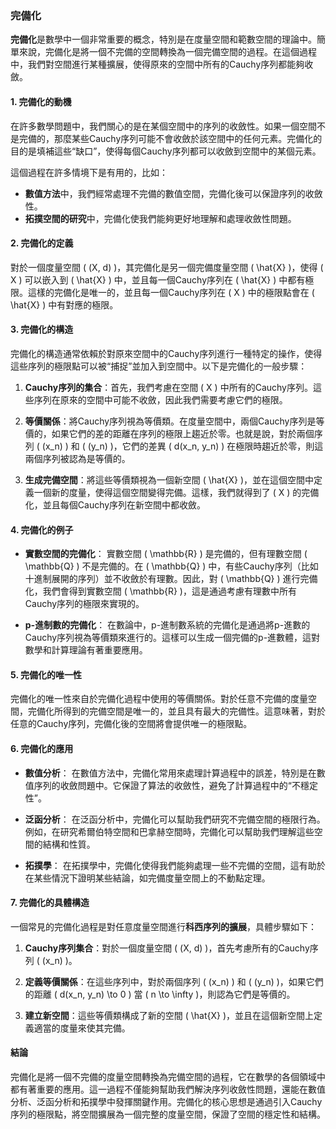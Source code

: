 ### 完備化

**完備化**是數學中一個非常重要的概念，特別是在度量空間和範數空間的理論中。簡單來說，完備化是將一個不完備的空間轉換為一個完備空間的過程。在這個過程中，我們對空間進行某種擴展，使得原來的空間中所有的Cauchy序列都能夠收斂。

#### 1. 完備化的動機

在許多數學問題中，我們關心的是在某個空間中的序列的收斂性。如果一個空間不是完備的，那麼某些Cauchy序列可能不會收斂於該空間中的任何元素。完備化的目的是填補這些“缺口”，使得每個Cauchy序列都可以收斂到空間中的某個元素。

這個過程在許多情境下是有用的，比如：

- **數值方法**中，我們經常處理不完備的數值空間，完備化後可以保證序列的收斂性。
- **拓撲空間的研究**中，完備化使我們能夠更好地理解和處理收斂性問題。

#### 2. 完備化的定義

對於一個度量空間 \( (X, d) \)，其完備化是另一個完備度量空間 \( \hat{X} \)，使得 \( X \) 可以嵌入到 \( \hat{X} \) 中，並且每一個Cauchy序列在 \( \hat{X} \) 中都有極限。這樣的完備化是唯一的，並且每一個Cauchy序列在 \( X \) 中的極限點會在 \( \hat{X} \) 中有對應的極限。

#### 3. 完備化的構造

完備化的構造通常依賴於對原來空間中的Cauchy序列進行一種特定的操作，使得這些序列的極限點可以被“捕捉”並加入到空間中。以下是完備化的一般步驟：

1. **Cauchy序列的集合**：首先，我們考慮在空間 \( X \) 中所有的Cauchy序列。這些序列在原來的空間中可能不收斂，因此我們需要考慮它們的極限。

2. **等價關係**：將Cauchy序列視為等價類。在度量空間中，兩個Cauchy序列是等價的，如果它們的差的距離在序列的極限上趨近於零。也就是說，對於兩個序列 \( (x_n) \) 和 \( (y_n) \)，它們的差異 \( d(x_n, y_n) \) 在極限時趨近於零，則這兩個序列被認為是等價的。

3. **生成完備空間**：將這些等價類視為一個新空間 \( \hat{X} \)，並在這個空間中定義一個新的度量，使得這個空間變得完備。這樣，我們就得到了 \( X \) 的完備化，並且每個Cauchy序列在新空間中都收斂。

#### 4. 完備化的例子

- **實數空間的完備化**：
  實數空間 \( \mathbb{R} \) 是完備的，但有理數空間 \( \mathbb{Q} \) 不是完備的。在 \( \mathbb{Q} \) 中，有些Cauchy序列（比如十進制展開的序列）並不收斂於有理數。因此，對 \( \mathbb{Q} \) 進行完備化，我們會得到實數空間 \( \mathbb{R} \)，這是通過考慮有理數中所有Cauchy序列的極限來實現的。

- **p-進制數的完備化**：
  在數論中，p-進制數系統的完備化是通過將p-進數的Cauchy序列視為等價類來進行的。這樣可以生成一個完備的p-進數體，這對數學和計算理論有著重要應用。

#### 5. 完備化的唯一性

完備化的唯一性來自於完備化過程中使用的等價關係。對於任意不完備的度量空間，完備化所得到的完備空間是唯一的，並且具有最大的完備性。這意味著，對於任意的Cauchy序列，完備化後的空間將會提供唯一的極限點。

#### 6. 完備化的應用

- **數值分析**：
  在數值方法中，完備化常用來處理計算過程中的誤差，特別是在數值序列的收斂問題中。它保證了算法的收斂性，避免了計算過程中的“不穩定性”。
  
- **泛函分析**：
  在泛函分析中，完備化可以幫助我們研究不完備空間的極限行為。例如，在研究希爾伯特空間和巴拿赫空間時，完備化可以幫助我們理解這些空間的結構和性質。

- **拓撲學**：
  在拓撲學中，完備化使得我們能夠處理一些不完備的空間，這有助於在某些情況下證明某些結論，如完備度量空間上的不動點定理。

#### 7. 完備化的具體構造

一個常見的完備化過程是對任意度量空間進行**科西序列的擴展**，具體步驟如下：

1. **Cauchy序列集合**：對於一個度量空間 \( (X, d) \)，首先考慮所有的Cauchy序列 \( (x_n) \)。
   
2. **定義等價關係**：在這些序列中，對於兩個序列 \( (x_n) \) 和 \( (y_n) \)，如果它們的距離 \( d(x_n, y_n) \to 0 \) 當 \( n \to \infty \)，則認為它們是等價的。

3. **建立新空間**：這些等價類構成了新的空間 \( \hat{X} \)，並且在這個新空間上定義適當的度量來使其完備。

#### 結論

完備化是將一個不完備的度量空間轉換為完備空間的過程，它在數學的各個領域中都有著重要的應用。這一過程不僅能夠幫助我們解決序列收斂性問題，還能在數值分析、泛函分析和拓撲學中發揮關鍵作用。完備化的核心思想是通過引入Cauchy序列的極限點，將空間擴展為一個完整的度量空間，保證了空間的穩定性和結構。